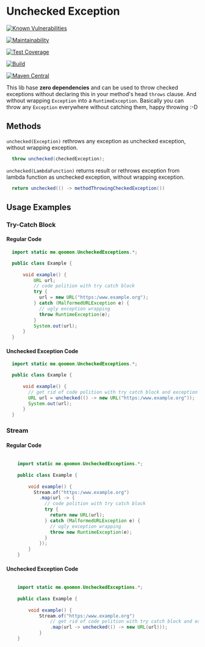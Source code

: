 # Unchecked Exception 

[![Known Vulnerabilities](https://snyk.io/test/github/qoomon/unchecked-exceptions-java/badge.svg)](https://snyk.io/test/github/qoomon/unchecked-exceptions-java)

[![Maintainability](https://api.codeclimate.com/v1/badges/d8d4132d4737c4c34edd/maintainability)](https://codeclimate.com/github/qoomon/unchecked-exceptions-java/maintainability)

[![Test Coverage](https://api.codeclimate.com/v1/badges/d8d4132d4737c4c34edd/test_coverage)](https://codeclimate.com/github/qoomon/unchecked-exceptions-java/test_coverage)

[![Build](https://github.com/qoomon/unchecked-exceptions-java/actions/workflows/build.yml/badge.svg)](https://github.com/qoomon/unchecked-exceptions-java/actions/workflows/build.yml)

[![Maven Central](https://img.shields.io/maven-central/v/me.qoomon/unchecked-exceptions.svg)](http://search.maven.org/#search%7Cga%7C1%7Cg%3A%22me.qoomon%22%20AND%20a%3A%22unchecked-exceptions%22) 

This lib hase **zero dependencies** and can be used to throw checked exceptions without declaring this in your method's head `throws` clause.
And without wrapping `Exception` into a `RuntimeException`. Basically you can throw any `Exception` everywhere without catching them, happy throwing :-D



## Methods

`unchecked(Exception)` rethrows any exception as unchecked exception, without wrapping exception.
```java
  throw unchecked(checkedException);
```

`unchecked(LambdaFunction)` returns result or rethrows exception from lambda function as unchecked exception, without wrapping exception.
```java
  return unchecked(() -> methodThrowingCheckedException())
```

## Usage Examples
### Try-Catch Block
#### Regular Code 
```java
  import static me.qoomon.UncheckedExceptions.*;

  public class Example {
      
      void example() {
          URL url;
          // code polition with try catch block
          try {
            url = new URL("https:/www.example.org");
          } catch (MalformedURLException e) {
            // ugly exception wrapping
            throw RuntimeException(e); 
          }
          System.out(url);
      }
  }
```
#### Unchecked Exception Code
```java
  import static me.qoomon.UncheckedExceptions.*;

  public class Example {
      
      void example() {
        // get rid of code polition with try catch block and exception wrapping
        URL url = unchecked(() -> new URL("https:/www.example.org"));
        System.out(url);
      }
  }
```
### Stream
#### Regular Code 
```java
  
    import static me.qoomon.UncheckedExceptions.*;
  
    public class Example {
        
        void example() {
          Stream.of("https:/www.example.org")
            .map(url -> {
              // code polition with try catch block
              try {
                return new URL(url);
              } catch (MalformedURLException e) {
                // ugly exception wrapping
                throw new RuntimeException(e);
              }
            });
        }
    }
```
#### Unchecked Exception Code
```java
  
    import static me.qoomon.UncheckedExceptions.*;
  
    public class Example {
        
        void example() {
            Stream.of("https:/www.example.org")
                // get rid of code polition with try catch block and exception wrapping
                .map(url -> unchecked(() -> new URL(url)));
            }
    }
```

 
